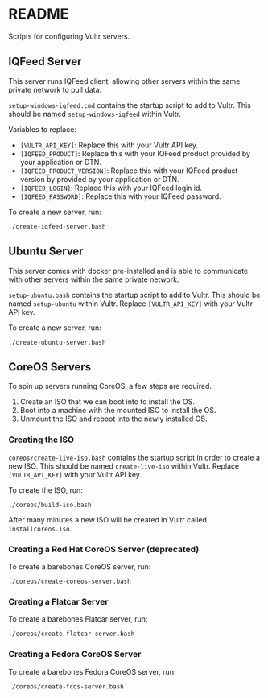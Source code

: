 # README

Scripts for configuring Vultr servers.

## IQFeed Server

This server runs IQFeed client, allowing other servers within the same private
network to pull data.

`setup-windows-iqfeed.cmd` contains the startup script to add to Vultr. This
should be named `setup-windows-iqfeed` within Vultr.

Variables to replace:

* `[VULTR_API_KEY]`: Replace this with your Vultr API key.
* `[IQFEED_PRODUCT]`: Replace this with your IQFeed product provided by your
application or DTN.
* `[IQFEED_PRODUCT_VERSION]`: Replace this with your IQFeed product version by
provided by your application or DTN.
* `[IQFEED_LOGIN]`: Replace this with your IQFeed login id.
* `[IQFEED_PASSWORD]`: Replace this with your IQFeed password.

To create a new server, run:

    ./create-iqfeed-server.bash

## Ubuntu Server

This server comes with docker pre-installed and is able to communicate with
other servers within the same private network.

`setup-ubuntu.bash` contains the startup script to add to Vultr. This should be
named `setup-ubuntu` within Vultr. Replace `[VULTR_API_KEY]` with your Vultr
API key.

To create a new server, run:

    ./create-ubuntu-server.bash

## CoreOS Servers

To spin up servers running CoreOS, a few steps are required.

1. Create an ISO that we can boot into to install the OS.
2. Boot into a machine with the mounted ISO to install the OS.
3. Unmount the ISO and reboot into the newly installed OS.

### Creating the ISO

`coreos/create-live-iso.bash` contains the startup script in order to create a
new ISO. This should be named `create-live-iso` within Vultr. Replace
`[VULTR_API_KEY]` with your Vultr API key.

To create the ISO, run:

    ./coreos/build-iso.bash

After many minutes a new ISO will be created in Vultr called
`installcoreos.iso`.

### Creating a Red Hat CoreOS Server (deprecated)

To create a barebones CoreOS server, run:

    ./coreos/create-coreos-server.bash

### Creating a Flatcar Server

To create a barebones Flatcar server, run:

    ./coreos/create-flatcar-server.bash

### Creating a Fedora CoreOS Server

To create a barebones Fedora CoreOS server, run:

    ./coreos/create-fcos-server.bash
